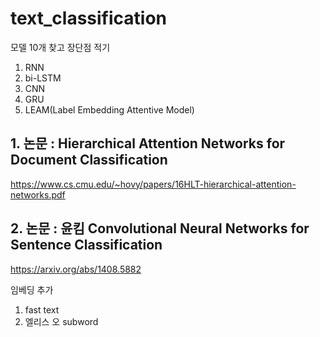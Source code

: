 # text_classification

모델 10개 찾고 장단점 적기

1. RNN
2. bi-LSTM
3. CNN
4. GRU
5. LEAM(Label Embedding Attentive Model)

## 1. 논문 : Hierarchical Attention Networks for Document Classification
https://www.cs.cmu.edu/~hovy/papers/16HLT-hierarchical-attention-networks.pdf

## 2. 논문 : 윤킴 Convolutional Neural Networks for Sentence Classification
https://arxiv.org/abs/1408.5882

임베딩 추가
1. fast text
2. 엘리스 오 subword
